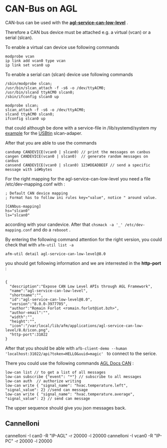 # CAN-Bus on AGL

CAN-bus can be used with the **[agl-service-can-low-level][1]** .

Therefore a CAN bus device must be attached e.g. a virtual (vcan) or a serial (slcan).

To enable a virtual can device use following commands

``` 
modprobe vcan
ip link add vcan0 type vcan
ip link set vcan0 up
```
To enable a serial can  (slcan)  device use following commands

``` 
/sbin/modprobe slcan; 
/usr/bin/slcan_attach -f -s6 -o /dev/ttyACM0;
/usr/bin/slcand ttyACM0 slcan0;
/sbin/ifconfig slcan0 up
```

``` 
modprobe slcan; 
slcan_attach -f -s6 -o /dev/ttyACM0;
slcand ttyACM0 slcan0;
ifconfig slcan0 up
```

that could although be done with a service-file in /lib/systemd/system my [example](socketcan-interface-slcan0.service) for the [USBtin](https://www.fischl.de/usbtin/) slcan-adaper.


After that you are able to use the commands 

```
candump CANDEVICE(vcan0 | slcan0) // print the messages on canbus
cangen CANDEVICE(vcan0 | slcan0)  // generate random messages on canbus
cansend CANDEVICE(vcan0 | slcan0) 123#DEADBEEF // send a specific message with id#bytes

```
For the right mapping for the agl-service-can-low-level you need a file /etc/dev-mapping.conf with :

```
; Default CAN device mapping
; Format has to follow ini rules key="value", notice " around value.

[CANbus-mapping]
hs="slcan0"
ls="slcan0"
```

according with your candevice. After that `chsmack -a '_' /etc/dev-mapping.conf` and do a `rebooot` .

By entering the following command attention for the right version, you could check that with `afm-util list -a `

```
afm-util detail agl-service-can-low-level@8.0
```

you should get following information and we are interrested in the **http-port** : 

```

{
  "description":"Expose CAN Low Level APIs through AGL Framework",
  "name":"agl-service-can-low-level",
  "shortname":"",
  "id":"agl-service-can-low-level@8.0",
  "version":"8.0.0-3977705",
  "author":"Romain Forlot <romain.forlot@iot.bzh>",
  "author-email":"",
  "width":"",
  "height":"",
  "icon":"/var/local/lib/afm/applications/agl-service-can-low-level/8.0/icon.png",
  "http-port":31022
}

```

After that you should be able with `afb-client-demo --human 'localhost:31022/api?token=HELLO&uuid=magic' ` to connect to the serice.

There you could use the following commands [AGL Docs CAN][2] :

```
low-can list // to get a list of all messages
low-can subscribe {"event": "*"} // subscribe to all messages
low-can auth  // authorize writing
low-can write { "signal_name": "hvac.temperature.left", "signal_value": 2} //send can message 
low-can write { "signal_name": "hvac.temperature.average", "signal_value": 2} // send can message

```

The upper sequence should give you json messages back.


[1]: https://git.automotivelinux.org/apps/agl-service-can-low-level/about/
[2]: https://docs.automotivelinux.org/docs/en/master/apis_services/reference/signaling/5-Usage.html


## Cannelloni

cannelloni -I can0 -R "IP-AGL" -r 20000 -l 20000
cannelloni -I vcan0 -R "IP-PC" -r 20000 -l 20000
